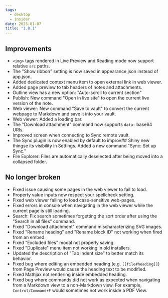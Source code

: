 ```yaml
---
tags:
  - desktop
  - insider
date: 2025-01-07
title: "1.8.1"
---
```


## Improvements

- `<img>` tags rendered in Live Preview and Reading mode now support relative `src` paths.
- The "Show ribbon" setting is now saved in appearance.json instead of app.json.
- Added dedicated context menu item to open external link in web viewer.
- Added page preview to tab headers of notes and attachments.
- Outline view has a new option: "Auto-scroll to current section"
- Publish: New command "Open in live site" to open the current live version of the note.
- Web viewer: New command "Save to vault" to convert the current webpage to Markdown and save it into your vault.
- Web viewer: Added a loading bar.
- The "Download attachment" command now supports `data:` base64 URIs.
- Improved screen when connecting to Sync remote vault.
- The Sync plugin is now enabled by default to improv## Shiny new thingse its visibility in Settings. Added a new command "Sync: Set up Sync."
- File Explorer: Files are automatically deselected after being moved into a collapsed folder.

## No longer broken

- Fixed issue causing some pages in the web viewer to fail to load.
- Property value inputs now respect your spellcheck setting.
- Fixed web viewer failing to load case-sensitive web-pages.
- Fixed errors in console when navigating in the web viewer while the current page is still loading.
- Search: Fix search sometimes forgetting the sort order after using the "Search in all files" command.
- Fixed "Download attachment" command mischaracterizing SVG images.
- Fixed "Rename heading" and "Rename block ID" not working when fired from an embed.
- Fixed "Excluded files" modal not properly saving.
- Fixed "Duplicate" menu item not working in old installers.
- Updated the description of "Tab indent size" to better match its behavior.
- Fixed bug where editing an embedded heading (e.g. `[[file#heading]]`) from Page Preview would cause the heading text to be modified.
- Fixed Mathjax not rendering inside embedded heading.
- Fixed bug where commands did not work as expected when navigating from a Markdown view to a non-Markdown view. For example, `Control/Command+F` would sometimes not work inside a PDF View.

